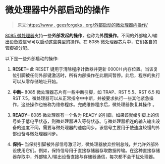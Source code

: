 # 微处理器中外部启动的操作

> 原文:[https://www . geesforgeks . org/外部启动的微处理器内操作/](https://www.geeksforgeeks.org/externally-initiated-operations-in-microprocessor/)

[8085 微处理器](https://www.geeksforgeeks.org/pin-diagram-8085-microprocessor/)支持一些**外部发起的操作**，也称为**外围操作**。不同的外部输入/输出设备或信号可以启动这些类型的操作。在 8085 微处理器芯片中，它们各自的管脚被分配。

以下是一些外部启动的操作:

1.  **RESET–**
    此 RESET 键用于清除程序计数器并更新 0000H 内存位置。当该复位引脚被任何外部键激活时，所有内部操作在此期间暂停。此后，程序的执行可以从零存储地址开始。

2.  **中断–**
    8085 微处理器芯片有一些中断引脚，如 TRAP、RST 5.5、RST 6.5 和 RST 7.5。微处理器可以从正常指令中中断，并被要求执行一些其他紧急操作，这些操作也被称为维修程序。完成维修程序后，微处理器恢复其操作
    。

3.  **READY–**
    8085 微处理器有一个名为 READY 的引脚。如果该就绪引脚上的信号处于低电平状态，则微处理器进入等待状态。与微处理器相连的输入输出设备的速度不同，需要与微处理器的速度同步。该信号主要用于使速度较慢的外部设备与微处理器同步。

4.  **保持–**
    当保持引脚被外部信号激活时，微处理器放弃控制总线，并允许外部外设使用它们。例如，保持信号用于直接存储器存取数据传输。在这种直接存储器存取中，外部输入/输出设备直接与存储器通信，每次都不会干扰处理器。